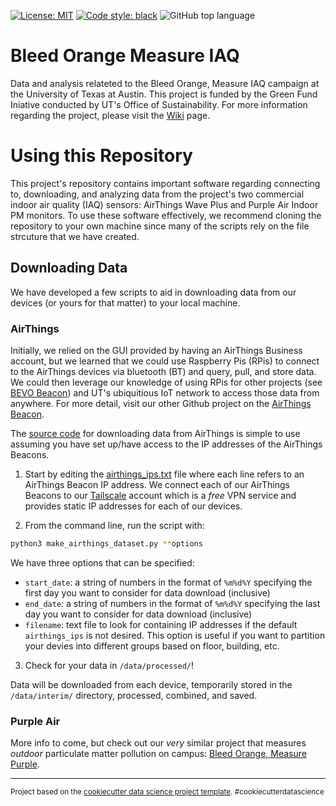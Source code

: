 [![License: MIT](https://img.shields.io/badge/License-MIT-blue.svg)](https://www.gnu.org/licenses/mit)
[![Code style: black](https://img.shields.io/badge/code%20style-black-000000.svg)](https://github.com/psf/black)
![GitHub top language](https://img.shields.io/github/languages/top/intelligent-environments-lab/bleed-orange-measure-iaq)

# Bleed Orange Measure IAQ

Data and analysis relateted to the Bleed Orange, Measure IAQ campaign at the University of Texas at Austin. This project is funded by the Green Fund Iniative conducted by UT's Office of Sustainability. For more information regarding the project, please visit the [Wiki](https://github.com/intelligent-environments-lab/bleed-orange-measure-iaq/wiki) page. 

# Using this Repository
This project's repository contains important software regarding connecting to, downloading, and analyzing data from the project's two commercial indoor air quality (IAQ) sensors: AirThings Wave Plus and Purple Air Indoor PM monitors. To use these software effectively, we recommend cloning the repository to your own machine since many of the scripts rely on the file strcuture that we have created. 

## Downloading Data
We have developed a few scripts to aid in downloading data from our devices (or yours for that matter) to your local machine. 

### AirThings
Initially, we relied on the GUI provided by having an AirThings Business account, but we learned that we could use Raspberry Pis (RPis) to connect to the AirThings devices via bluetooth (BT) and query, pull, and store data. We could then leverage our knowledge of using RPis for other projects (see [BEVO Beacon](https://github.com/intelligent-environments-lab/bevo_iaq)) and UT's ubiquitious IoT network to access those data from anywhere. For more detail, visit our other Github project on the [AirThings Beacon](https://github.com/intelligent-environments-lab/airthings-waveplus-beacon). 

The [source code](https://github.com/intelligent-environments-lab/bleed-orange-measure-iaq/blob/master/src/data/make_airthings_dataset.py) for downloading data from AirThings is simple to use assuming you have set up/have access to the IP addresses of the AirThings Beacons. 

1. Start by editing the [airthings_ips.txt](https://github.com/intelligent-environments-lab/bleed-orange-measure-iaq/blob/master/src/data/airthings_ips.txt) file where each line refers to an AirThings Beacon IP address. We connect each of our AirThings Beacons to our [Tailscale](https://tailscale.com) account which is a _free_ VPN service and provides static IP addresses for each of our devices. 

2. From the command line, run the script with:

```bash
python3 make_airthings_dataset.py **options
```

We have three options that can be specified:
* `start_date`: a string of numbers in the format of `%m%d%Y` specifying the first day you want to consider for data download (inclusive)
* `end_date`: a string of numbers in the format of `%m%d%Y` specifying the last day you want to consider for data download (inclusive)
* `filename`: text file to look for containing IP addresses if the default `airthings_ips` is not desired. This option is useful if you want to partition your devies into different groups based on floor, building, etc. 

3. Check for your data in `/data/processed/`!

Data will be downloaded from each device, temporarily stored in the `/data/interim/` directory, processed, combined, and saved. 

### Purple Air
More info to come, but check out our _very_ similar project that measures _outdoor_ particulate matter pollution on campus: [Bleed Orange, Measure Purple](https://github.com/intelligent-environments-lab/bleed-orange-measure-purple). 

---
<p><small>Project based on the <a target="_blank" href="https://drivendata.github.io/cookiecutter-data-science/">cookiecutter data science project template</a>. #cookiecutterdatascience</small></p>
